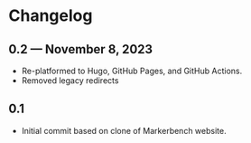 # Changelog

## 0.2 — November 8, 2023

- Re-platformed to Hugo, GitHub Pages, and GitHub Actions.
- Removed legacy redirects

## 0.1

- Initial commit based on clone of Markerbench website.
